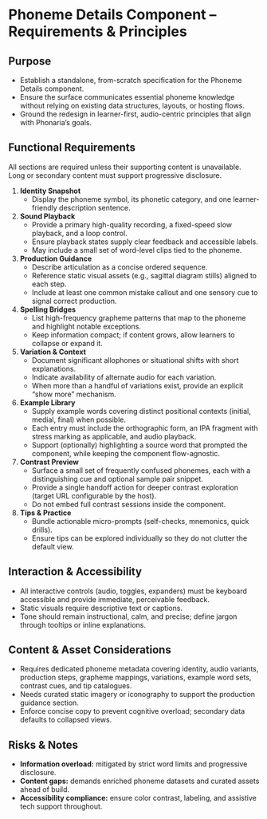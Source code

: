 # Phoneme Details Component – Requirements & Principles

## Purpose
- Establish a standalone, from-scratch specification for the Phoneme Details component.
- Ensure the surface communicates essential phoneme knowledge without relying on existing data structures, layouts, or hosting flows.
- Ground the redesign in learner-first, audio-centric principles that align with Phonaria’s goals.

## Functional Requirements
All sections are required unless their supporting content is unavailable. Long or secondary content must support progressive disclosure.

1. **Identity Snapshot**
   - Display the phoneme symbol, its phonetic category, and one learner-friendly description sentence.
2. **Sound Playback**
   - Provide a primary high-quality recording, a fixed-speed slow playback, and a loop control.
   - Ensure playback states supply clear feedback and accessible labels.
   - May include a small set of word-level clips tied to the phoneme.
3. **Production Guidance**
   - Describe articulation as a concise ordered sequence.
   - Reference static visual assets (e.g., sagittal diagram stills) aligned to each step.
   - Include at least one common mistake callout and one sensory cue to signal correct production.
4. **Spelling Bridges**
   - List high-frequency grapheme patterns that map to the phoneme and highlight notable exceptions.
   - Keep information compact; if content grows, allow learners to collapse or expand it.
5. **Variation & Context**
   - Document significant allophones or situational shifts with short explanations.
   - Indicate availability of alternate audio for each variation.
   - When more than a handful of variations exist, provide an explicit “show more” mechanism.
6. **Example Library**
   - Supply example words covering distinct positional contexts (initial, medial, final) when possible.
   - Each entry must include the orthographic form, an IPA fragment with stress marking as applicable, and audio playback.
   - Support (optionally) highlighting a source word that prompted the component, while keeping the component flow-agnostic.
7. **Contrast Preview**
   - Surface a small set of frequently confused phonemes, each with a distinguishing cue and optional sample pair snippet.
   - Provide a single handoff action for deeper contrast exploration (target URL configurable by the host).
   - Do not embed full contrast sessions inside the component.
8. **Tips & Practice**
   - Bundle actionable micro-prompts (self-checks, mnemonics, quick drills).
   - Ensure tips can be explored individually so they do not clutter the default view.

## Interaction & Accessibility
- All interactive controls (audio, toggles, expanders) must be keyboard accessible and provide immediate, perceivable feedback.
- Static visuals require descriptive text or captions.
- Tone should remain instructional, calm, and precise; define jargon through tooltips or inline explanations.

## Content & Asset Considerations
- Requires dedicated phoneme metadata covering identity, audio variants, production steps, grapheme mappings, variations, example word sets, contrast cues, and tip catalogues.
- Needs curated static imagery or iconography to support the production guidance section.
- Enforce concise copy to prevent cognitive overload; secondary data defaults to collapsed views.

## Risks & Notes
- **Information overload:** mitigated by strict word limits and progressive disclosure.
- **Content gaps:** demands enriched phoneme datasets and curated assets ahead of build.
- **Accessibility compliance:** ensure color contrast, labeling, and assistive tech support throughout.

